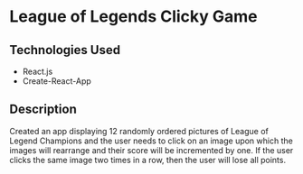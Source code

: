 # League of Legends Clicky Game

## Technologies Used
* React.js
* Create-React-App

## Description
Created an app displaying 12 randomly ordered pictures of League of Legend Champions and the user needs to click on an image upon which the images will rearrange and their score will be incremented by one. If the user clicks the same image two times in a row, then the user will lose all points.
